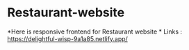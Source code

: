 # Restaurant-website

*Here is responsive frontend for Restaurant website *
 Links : https://delightful-wisp-9a1a85.netlify.app/
